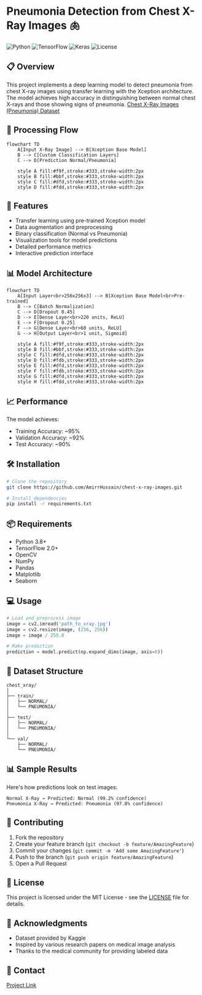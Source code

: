 # Pneumonia Detection from Chest X-Ray Images 🫁

![Python](https://img.shields.io/badge/Python-3.8%2B-blue)
![TensorFlow](https://img.shields.io/badge/TensorFlow-2.0%2B-orange)
![Keras](https://img.shields.io/badge/Keras-2.0%2B-red)
![License](https://img.shields.io/badge/License-MIT-green)

## 📋 Overview

This project implements a deep learning model to detect pneumonia from chest X-ray images using transfer learning with the Xception architecture. The model achieves high accuracy in distinguishing between normal chest X-rays and those showing signs of pneumonia. [Chest X-Ray Images (Pneumonia) Dataset](https://www.kaggle.com/datasets/paultimothymooney/chest-xray-pneumonia)

## 🔄 Processing Flow

```mermaid
flowchart TD
    A[Input X-Ray Image] --> B[Xception Base Model]
    B --> C[Custom Classification Layers]
    C --> D[Prediction Normal/Pneumonia]
    
    style A fill:#f9f,stroke:#333,stroke-width:2px
    style B fill:#bbf,stroke:#333,stroke-width:2px
    style C fill:#dfd,stroke:#333,stroke-width:2px
    style D fill:#fdd,stroke:#333,stroke-width:2px
```
## 🚀 Features

- Transfer learning using pre-trained Xception model
- Data augmentation and preprocessing
- Binary classification (Normal vs Pneumonia)
- Visualization tools for model predictions
- Detailed performance metrics
- Interactive prediction interface

## 📊 Model Architecture

```mermaid
flowchart TD
    A[Input Layer<br>256x256x3] --> B[Xception Base Model<br>Pre-trained]
    B --> C[Batch Normalization]
    C --> D[Dropout 0.45]
    D --> E[Dense Layer<br>220 units, ReLU]
    E --> F[Dropout 0.25]
    F --> G[Dense Layer<br>60 units, ReLU]
    G --> H[Output Layer<br>1 unit, Sigmoid]
    
    style A fill:#f9f,stroke:#333,stroke-width:2px
    style B fill:#bbf,stroke:#333,stroke-width:2px
    style C fill:#dfd,stroke:#333,stroke-width:2px
    style D fill:#fdb,stroke:#333,stroke-width:2px
    style E fill:#dfd,stroke:#333,stroke-width:2px
    style F fill:#fdb,stroke:#333,stroke-width:2px
    style G fill:#dfd,stroke:#333,stroke-width:2px
    style H fill:#fdd,stroke:#333,stroke-width:2px
```

## 📈 Performance

The model achieves:
- Training Accuracy: ~95%
- Validation Accuracy: ~92%
- Test Accuracy: ~90%

## 🛠️ Installation

```bash
# Clone the repository
git clone https://github.com/AmirrHussain/chest-x-ray-images.git

# Install dependencies
pip install -r requirements.txt
```

## 📦 Requirements

- Python 3.8+
- TensorFlow 2.0+
- OpenCV
- NumPy
- Pandas
- Matplotlib
- Seaborn

## 💻 Usage

```python
# Load and preprocess image
image = cv2.imread('path_to_xray.jpg')
image = cv2.resize(image, (256, 256))
image = image / 255.0

# Make prediction
prediction = model.predict(np.expand_dims(image, axis=0))
```

## 📁 Dataset Structure

```
chest_xray/
│
├── train/
│   ├── NORMAL/
│   └── PNEUMONIA/
│
├── test/
│   ├── NORMAL/
│   └── PNEUMONIA/
│
└── val/
    ├── NORMAL/
    └── PNEUMONIA/
```

## 📊 Sample Results

Here's how predictions look on test images:

```
Normal X-Ray → Predicted: Normal (99.2% confidence)
Pneumonia X-Ray → Predicted: Pneumonia (97.8% confidence)
```

## 🤝 Contributing

1. Fork the repository
2. Create your feature branch (`git checkout -b feature/AmazingFeature`)
3. Commit your changes (`git commit -m 'Add some AmazingFeature'`)
4. Push to the branch (`git push origin feature/AmazingFeature`)
5. Open a Pull Request

## 📝 License

This project is licensed under the MIT License - see the [LICENSE](LICENSE) file for details.

## 🙏 Acknowledgments

- Dataset provided by Kaggle
- Inspired by various research papers on medical image analysis
- Thanks to the medical community for providing labeled data

## 📧 Contact

[Project Link](https://github.com/AmirrHussain/chest-x-ray-images)

